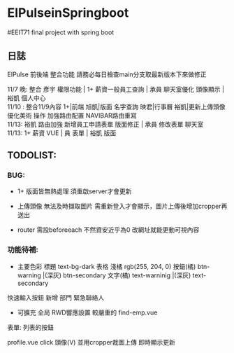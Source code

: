 # EIPulseinSpringboot

#EEIT71 final project with spring boot


## 日誌

EIPulse 前後端 整合功能
請務必每日檢查main分支取最新版本下來做修正


11/7 晚: 整合 彥宇 權限功能 | 1+ 薪資一般員工查詢 |  承員 聊天室優化 頭像顯示 | 裕凱 個人中心 
</br>
11/10 :  整合11/9內容  1+|前端  旭凱|版面 名字查詢 映君|行事曆   裕凱|更新上傳頭像 優化美術 操作  加強路由配置 NAVIBAR路由重寫
</br>
11/13: 裕凱 路由加強 新增員工申請表單 版面修正 | 承員 修改表單 聊天室
</br>
11/13: 1+ 薪資 VUE | 員 表單 | 裕凱 版面
## TODOLIST:
### BUG:
- 1+ 版面皆無熱處理 須重啟server才會更新
- 上傳頭像 無法及時擷取圖片 需重新登入才會顯示，圖片上傳後增加cropper再送出

- router 需設beforeeach 不然資安近乎為0 改網址就能更動可視內容

### 功能待補:
- 主要色彩 
標題 text-bg-dark
表格 淺橘 rgb(255, 204, 0)
按鈕(橘) btn-warning |(深灰) btn-secondary
文字(橘) text-warninig |(深灰) text-secondary

快速輸入按鈕 新增
部門 緊急聯絡人

- 可擴充
全局 RWD響應設置
較嚴重的
find-emp.vue 

表單:
列表的按鈕


profile.vue
click 頭像(V) 並用cropper裁圖上傳 即時顯示更新





